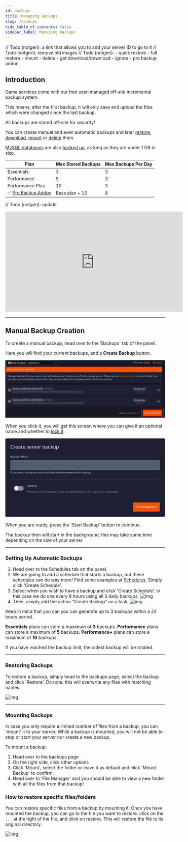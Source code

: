 ```yaml
---
id: backups
title: Managing Backups
slug: /backups
hide_table_of_contents: false
sidebar_label: Managing Backups
---
```


<div style={{display: 'none'}}>
// Todo (notgeri): a link that allows you to add your server ID to go to it
// Todo (notgeri): remove old images
// Todo (notgeri): 
- quick restore
- full restore
- mount
- delete
- get download/download
- ignore
- pro backup addon
</div>

## Introduction

Game services come with our free user-managed off-site incremental backup system.

This means, after the first backup, it will only save and upload the files which were changed since the last backup.

All backups are stored off-site for security!

You can create manual and even automatic backups and later [restore](#restoring-backups), [download](#downloading-backups), [mount](#mounting-backups) or [delete](#deleting-backups) them.

[MySQL databases](../databases) are also [backed up](#mysql-databases), as long as they are under 1 GB in size.

| Plan                                    | Max Stored Backups | Max Backups Per Day |
|-----------------------------------------|--------------------|---------------------|
| Essentials                              | 3                  | 3                   |
| Performance                             | 5                  | 3                   |
| Performance Plus                        | 10                 | 3                   |
| ✅ [Pro Backup Addon](#pro-backup-addon) | Base plan + 10     | 8                   |

// Todo (notgeri): update
<iframe width="560" height="315" src="https://www.youtube.com/embed/KnzimsqhwQs?si=NZM1oLrhgWiOqu4P" title="YouTube video player" frameborder="0" allow="accelerometer; autoplay; clipboard-write; encrypted-media; gyroscope; picture-in-picture; web-share" referrerpolicy="strict-origin-when-cross-origin" allowfullscreen></iframe>

---

## Manual Backup Creation

To create a manual backup, head over to the 'Backups' tab of the panel.

Here you will find your current backups, and a **Create Backup** button.

![Manual backup creation button](manual/button.png)

When you click it, you will get this screen where you can give it an optional name and whether to [lock it](#locking):

![Manual backup creation modal](manual/modal.png)

When you are ready, press the 'Start Backup' button to continue. 

The backup then will start in the background, this may take some time depending on the size of your server.

---

### Setting Up Automatic Backups

1. Head over to the Schedules tab on the panel.
2. We are going to add a schedule that starts a backup, but these schedules can do way more! Find some examples
   at [Schedules](schedules.md). Simply click 'Create Schedule'.
3. Select when you wish to have a backup and click 'Create Schedule'. In this case we do one every 8 hours using all 3
   daily backups.
   ![img](/using_the_panel/backups/2.png)
4. Then, simply add the action "Create Backup" on a task.
   ![img](/using_the_panel/backups/3.png)

Keep in mind that you can you can generate up to 3 backups within a 24 hours period.

**Essentials** plans can store a maximum of **3** backups.
**Performance** plans can store a maximum of **5** backups.
**Performance+** plans can store a maximum of **10** backups.

If you have reached the backup limit, the oldest backup will be rotated.

---

### Restoring Backups

To restore a backup, simply head to the backups page, select the backup and click 'Restore'. Do note, this will
overwrite any files with matching names.

![img](/using_the_panel/backups/4.png)

---

### Mounting Backups

In case you only require a limited number of files from a backup, you can 'mount' it to your server. While a backup is
mounted, you will not be able to stop or start your server nor create a new backup.

To mount a backup:

1. Head over to the backups page
2. On the right side, click other options
3. Click 'Mount', select the folder or leave it as default and click 'Mount Backup' to confirm.
4. Head over to 'File Manager' and you should be able to view a new folder with all the files from that backup!

### How to restore specific files/folders

You can restore specific files from a backup by mounting it. Once you have mounted the backup, you can go to the file
you want to restore. click on the `...` at the right of the file, and click on restore. This will restore the file to
its original directory.

![img](/using_the_panel/backups/5.png)
